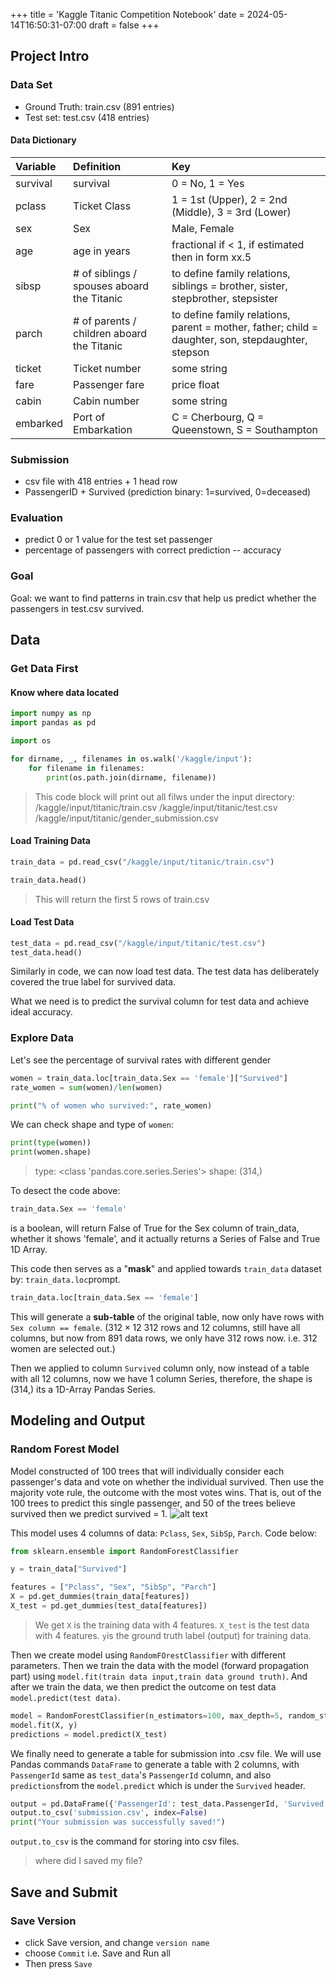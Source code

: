 +++
title = 'Kaggle Titanic Competition Notebook'
date = 2024-05-14T16:50:31-07:00
draft = false
+++

## Project Intro
### Data Set
- Ground Truth: train.csv (891 entries)
- Test set: test.csv (418 entries)
#### Data Dictionary
| Variable | Definition | Key |
| :------- | :-------- | :----------- |
| survival | survival | 0 = No, 1 = Yes |
| pclass | Ticket Class | 1 = 1st (Upper), 2 = 2nd (Middle), 3 = 3rd (Lower) |
sex | Sex | Male, Female |
| age | age in years | fractional if < 1, if estimated then in form xx.5 |
| sibsp | # of siblings / spouses aboard the Titanic | to define family relations, siblings = brother, sister, stepbrother, stepsister |
| parch | # of parents / children aboard the Titanic | to define family relations, parent = mother, father; child = daughter, son, stepdaughter, stepson |
| ticket | Ticket number | some string |
| fare | Passenger fare | price float
| cabin | Cabin number | some string
| embarked | Port of Embarkation | C = Cherbourg, Q = Queenstown, S = Southampton |

### Submission
- csv file with 418 entries + 1 head row
- PassengerID + Survived (prediction binary: 1=survived, 0=deceased)
### Evaluation
- predict 0 or 1 value for the test set passenger
- percentage of passengers with correct prediction -- accuracy

### Goal
Goal: we want to find patterns in train.csv that help us predict whether the passengers in test.csv survived.

## Data
### Get Data First
#### Know where data located
```python
import numpy as np 
import pandas as pd

import os

for dirname, _, filenames in os.walk('/kaggle/input'):
    for filename in filenames:
        print(os.path.join(dirname, filename))
```
> This code block will print out all filws under the input directory:
/kaggle/input/titanic/train.csv
/kaggle/input/titanic/test.csv
/kaggle/input/titanic/gender_submission.csv

#### Load Training Data
```python
train_data = pd.read_csv("/kaggle/input/titanic/train.csv")

train_data.head()
```
> This will return the first 5 rows of train.csv

#### Load Test Data
```python
test_data = pd.read_csv("/kaggle/input/titanic/test.csv")
test_data.head()
```

Similarly in code, we can now load test data. The test data has deliberately covered the true label for survived data.

What we need is to predict the survival column for test data and achieve ideal accuracy.

### Explore Data
Let's see the percentage of survival rates with different gender
```python
women = train_data.loc[train_data.Sex == 'female']["Survived"]
rate_women = sum(women)/len(women)

print("% of women who survived:", rate_women)
```
We can check shape and type of ```women```:
```python
print(type(women))
print(women.shape)
```
> type: <class 'pandas.core.series.Series'>
> shape: (314,)

To desect the code above:
```python
train_data.Sex == 'female'
```
is a boolean, will return False of True for the Sex column of train_data, whether it shows 'female', and it actually returns a Series of False and True 1D Array.

This code then serves as a "**mask**" and applied towards ```train_data``` dataset by: ```train_data.loc```prompt. 

```python
train_data.loc[train_data.Sex == 'female']
```
This will generate a **sub-table** of the original table, now only have rows with ```Sex column == female```. ($312 \times 12$ 312 rows and 12 columns, still have all columns, but now from 891 data rows, we only have 312 rows now. i.e. 312 women are selected out.)

Then we applied to column ```Survived``` column only, now instead of a table with all 12 columns, now we have 1 column Series, therefore, the shape is (314,) its a 1D-Array Pandas Series.

## Modeling and Output
### Random Forest Model
Model constructed of 100 trees that will individually consider each passenger's data and vote on whether the individual survived. Then use the majority vote rule, the outcome with the most votes wins. That is, out of the 100 trees to predict this single passenger, and 50 of the trees believe survived then we predict survived = 1.
![alt text](https://i.imgur.com/AC9Bq63.png)

This model uses 4 columns of data: ```Pclass```, ```Sex```, ```SibSp```, ```Parch```. Code below:

```python
from sklearn.ensemble import RandomForestClassifier

y = train_data["Survived"]

features = ["Pclass", "Sex", "SibSp", "Parch"]
X = pd.get_dummies(train_data[features])
X_test = pd.get_dummies(test_data[features])
```
> We get ```X``` is the training data with 4 features. ```X_test``` is the test data with 4 features. ```y```is the ground truth label (output) for training data.

Then we create model using ```RandomFOrestClassifier``` with different parameters. Then we train the data with the model (forward propagation part) using ```model.fit(train data input,train data ground truth)```. And after we train the data, we then predict the outcome on test data ```model.predict(test data)```.

```python
model = RandomForestClassifier(n_estimators=100, max_depth=5, random_state=1)
model.fit(X, y)
predictions = model.predict(X_test)
```
We finally need to generate a table for submission into .csv file. We will use Pandas commands ```DataFrame``` to generate a table with 2 columns, with ```PassengerId``` same as ```test_data```'s ```PassengerId``` column, and also ```predictions```from the ```model.predict``` which is under the ```Survived``` header.

```python
output = pd.DataFrame({'PassengerId': test_data.PassengerId, 'Survived': predictions})
output.to_csv('submission.csv', index=False)
print("Your submission was successfully saved!")
```
```output.to_csv``` is the command for storing into csv files.

> where did I saved my file?

## Save and Submit
### Save Version
- click Save version, and change ```version name```
- choose ```Commit``` i.e. Save and Run all
- Then press ```Save```
